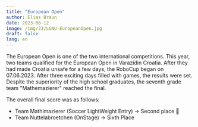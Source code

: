 ```yaml
---
title: "European Open"
author: Elias Braun
date: 2023-06-12
image: /img/23/LGNU-EuropeanOpen.jpg
draft: false
lang: en
---
```


The European Open is one of the two international
competitions. This year, two teams qualified
for the European Open in Varazidin Croatia. 
After they had made Croatia unsafe for a few days, the
RoboCup began on 07.06.2023. After three exciting days 
filled with games, the results were set.
Despite the superiority of the high school graduates, the seventh grade team "Mathemazierer" reached the final.

The overall final score was as follows:

 - Team Mathimazierer (Soccer LightWeight Entry) &rarr; Second place 🥈
 - Team Nuttelabroetchen (OnStage) &rarr; Sixth Place

